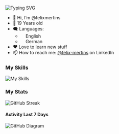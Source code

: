 ![Typing SVG](https://readme-typing-svg.demolab.com?font=Fira+Code&weight=600&pause=1500&random=false&width=435&height=30&lines=Hi!++I'm+Felix+%F0%9F%91%8B%F0%9F%8F%BB;I'm+a+CS+Student+%F0%9F%9A%80;Feel+free+to+contact+me+%F0%9F%A4%9D)

- 👋 Hi, I’m @felixmertins
- 🤏 19 Years old
- 🗨️ Languages: 
    - <img src="https://hatscripts.github.io/circle-flags/flags/us.svg" width="12"> English
    - <img src="https://hatscripts.github.io/circle-flags/flags/de.svg" width="12"> German
- ❤️ Love to learn new stuff
- 📫 How to reach me: [@felix-mertins](https://www.linkedin.com/in/felix-mertins/) on LinkedIn

### My Skills

![My Skills](https://skillicons.dev/icons?i=js,ts,html,nodejs,php,java,haskell,c,python,mysql,docker,laravel,discord,discordjs,github,notion)

### My Stats

![GitHub Streak](https://github-readme-streak-stats.herokuapp.com?user=felixmertins&theme=github-dark-blue&hide_border=true)

#### Activity Last 7 Days

![GitHub Diagram](https://github-readme-activity-graph.vercel.app/graph?username=felixmertins&theme=react-dark&hide_border=true&color=BDDFFF&line=6E93B5&point=BDDFFF)
<!--

- 🔭 I’m currently working on ...
- 🌱 I’m currently learning ...
- 👯 I’m looking to collaborate on ...
- 🤔 I’m looking for help with ...
- 💬 Ask me about ...
- 📫 How to reach me: ...
- 😄 Pronouns: ...
- ⚡ Fun fact: ...
-->
